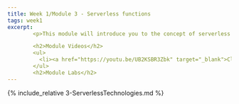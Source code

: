 ```yaml
---
title: Week 1/Module 3 - Serverless functions
tags: week1
excerpt: 
        <p>This module will introduce you to the concept of serverless functions and give you practical experience in the various facets of creating them.</p>

        <h2>Module Videos</h2>
        <ul>
          <li><a href="https://youtu.be/UB2KSBR3Zbk" target="_blank">Cloud Functions/Storage Buckets Demo [12:13]</a></li>
        </ul>
        <h2>Module Labs</h2>
---  
```


{% include_relative 3-ServerlessTechnologies.md %}
